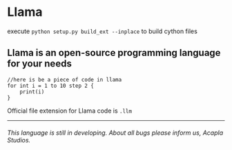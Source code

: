 # Llama
execute 
```python setup.py build_ext --inplace```
to build cython files

## Llama is an open-source programming language for your needs

```
//here is be a piece of code in llama
for int i = 1 to 10 step 2 {
    print(i)
}
```

Official file extension for Llama code is ```.llm```

---
###### This language is still in developing. About all bugs please inform us, Acapla Studios.
